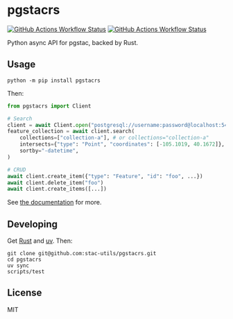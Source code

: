 # pgstacrs

[![GitHub Actions Workflow Status](https://img.shields.io/github/actions/workflow/status/stac-utils/pgstacrs/ci.yml?style=for-the-badge)](https://github.com/stac-utils/pgstacrs/actions/workflows/ci.yml)
[![GitHub Actions Workflow Status](https://img.shields.io/github/actions/workflow/status/stac-utils/pgstacrs/docs.yml?style=for-the-badge&label=docs)](https://stac-utils.github.io/pgstacrs)

Python async API for pgstac, backed by Rust.

## Usage

```shell
python -m pip install pgstacrs
```

Then:

```python
from pgstacrs import Client

# Search
client = await Client.open("postgresql://username:password@localhost:5432/pgstac")
feature_collection = await client.search(
    collections=["collection-a"], # or collections="collection-a"
    intersects={"type": "Point", "coordinates": [-105.1019, 40.1672]},
    sortby="-datetime",
)

# CRUD
await client.create_item({"type": "Feature", "id": "foo", ...})
await client.delete_item("foo")
await client.create_items([...])
```

See [the documentation](https://stac-utils.github.io/pgstacrs/) for more.

## Developing

Get [Rust](https://rustup.rs/) and [uv](https://docs.astral.sh/uv/getting-started/installation/).
Then:

```shell
git clone git@github.com:stac-utils/pgstacrs.git
cd pgstacrs
uv sync
scripts/test
```

## License

MIT
